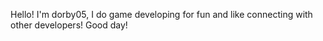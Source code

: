 Hello! I'm dorby05, I do game developing for fun and like connecting with other developers! Good day!
